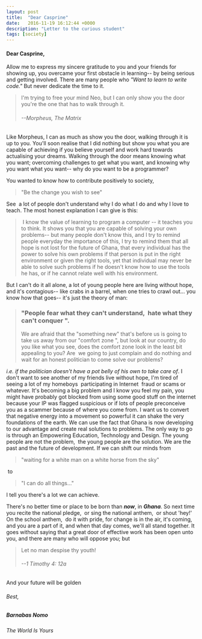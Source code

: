 ```yaml
---
layout: post
title:  "Dear Casprine"
date:   2016-11-19 16:12:44 +0000
description: "Letter to the curious student"
tags: [society]
---
```


#### Dear Casprine,
Allow me to express my sincere gratitude to you and your friends for showing up, you overcame your first obstacle in learning-- by being serious and getting involved.
There are many people who _"Want to learn to write code."_ But never dedicate the time to it.

>I'm trying to free your mind Neo, but I can only show you the door
>you're the one that has to walk through it.
>
> ######    --Morpheus, The Matrix

Like Morpheus, I can as much as show you the door, walking through it is up to you. You'll soon realise that I did nothing but show you what you are capable of achieving if you believe yourself and work hard towards actualising your dreams.
Walking through the door means knowing what you want; overcoming challenges to get what you want, and knowing why you want what you want-- why do you want to be a programmer?

You wanted to know how to contribute positively to society,

>"Be the change you wish to see"

See  a lot of people don't understand why I do what I do and why I love to teach. The most honest explanation I can give is this:

> I know the value of learning to program a computer -- it teaches you to think. It shows you that you are capable of solving your own problems-- but many people don't know this, and I try to remind people everyday the importance of this, I try to remind them that all hope is not lost for the future of Ghana, that every individual has the power to solve his own problems if that person is put in the right environment or given the right tools, yet that individual may never be able to solve such problems if he doesn't know how to use the tools he has, or if he cannot relate well with his environment. 

But I can't do it all alone, a lot of young people here are living without hope, and it's contagious-- like crabs in a barrel, when one tries to crawl out... you know how that goes-- it's just the theory of man: 

> ### "People fear what they can't understand,  hate what they can't conquer ". 
> We are afraid that the "something new" that's before us is going to take us away from our "comfort zone ", but look at our country, do you like what you see, does the comfort zone look in the least bit appealing to you? Are  we going to just complain and do nothing and wait for an honest politician to come solve our problems?

_i.e. if the politician doesn't have a pot belly of his own to take care of_. I don't want to see another of my friends live without hope, I'm tired of seeing a lot of my homeboys  participating in Internet  fraud or scams or whatever. It's becoming a big problem and I know you feel my pain, you might have probably got blocked from using some good stuff on the internet because your IP was flagged suspicious or if lots of people preconceive you as a scammer because of where you come from. I want us to convert that negative energy into a movement so powerful it can shake the very foundations of the earth. We can use the fact that Ghana is now developing to our advantage and create real solutions to problems. The only way to go is through an Empowering Education, Technology and Design. The young people are not the problem,  the young people are the solution. We are the past and the future of development. If we can shift our minds from 
> "waiting for a white man on a white horse from the sky"

 to 
> "I can do all things..."

I tell you there's a lot we can achieve.

There's no better time or place to be born than _**now**_, in _**Ghana**_. So next time you recite the national pledge,  or sing the national anthem,  or shout 'hey!' On the school anthem,  do it with pride, for change is in the air, it's coming, and you are a part of it, and when that day comes, we'll all stand together.
It goes without saying that a great door of effective work has been open unto you, and there are many who will oppose you; but
>   Let no man despise thy youth! 
>###### --1 Timothy 4: 12a

And your future will be golden

###### Best,
##### Barnabas Nomo
###### _The World Is Yours_
